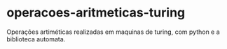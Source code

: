# operacoes-aritmeticas-turing
 Operações artiméticas realizadas em maquinas de turing, com python e a biblioteca automata.

